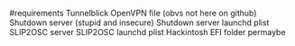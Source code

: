 #requirements
Tunnelblick OpenVPN file (obvs not here on github)
Shutdown server (stupid and insecure)
Shutdown server launchd plist
SLIP2OSC server
SLIP2OSC launchd plist
Hackintosh EFI folder permaybe

